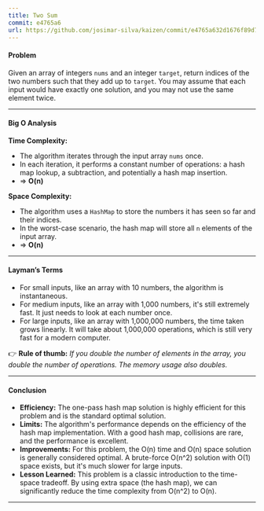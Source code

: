 ```yaml
---
title: Two Sum
commit: e4765a6
url: https://github.com/josimar-silva/kaizen/commit/e4765a632d1676f89d73242cb06fe098fb15dd78
---
```


#### Problem
Given an array of integers `nums` and an integer `target`, return indices of the two numbers such that they add up to `target`. You may assume that each input would have exactly one solution, and you may not use the same element twice.

---

#### Big O Analysis

**Time Complexity:**  
- The algorithm iterates through the input array `nums` once.
- In each iteration, it performs a constant number of operations: a hash map lookup, a subtraction, and potentially a hash map insertion.
- ⇒ **O(n)**

**Space Complexity:**  
- The algorithm uses a `HashMap` to store the numbers it has seen so far and their indices.
- In the worst-case scenario, the hash map will store all `n` elements of the input array.
- ⇒ **O(n)**

---

#### Layman’s Terms

- For small inputs, like an array with 10 numbers, the algorithm is instantaneous.
- For medium inputs, like an array with 1,000 numbers, it's still extremely fast. It just needs to look at each number once.
- For large inputs, like an array with 1,000,000 numbers, the time taken grows linearly. It will take about 1,000,000 operations, which is still very fast for a modern computer.

👉 **Rule of thumb:** *If you double the number of elements in the array, you double the number of operations. The memory usage also doubles.*

---

#### Conclusion

- **Efficiency:** The one-pass hash map solution is highly efficient for this problem and is the standard optimal solution.
- **Limits:** The algorithm's performance depends on the efficiency of the hash map implementation. With a good hash map, collisions are rare, and the performance is excellent.
- **Improvements:** For this problem, the O(n) time and O(n) space solution is generally considered optimal. A brute-force O(n^2) solution with O(1) space exists, but it's much slower for large inputs.
- **Lesson Learned:** This problem is a classic introduction to the time-space tradeoff. By using extra space (the hash map), we can significantly reduce the time complexity from O(n^2) to O(n). 

---
